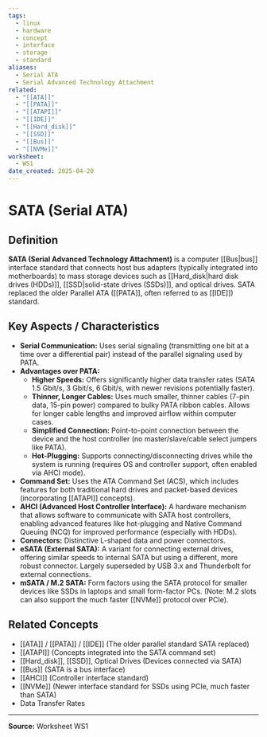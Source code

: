 ```yaml
---
tags:
  - linux
  - hardware
  - concept
  - interface
  - storage
  - standard
aliases:
  - Serial ATA
  - Serial Advanced Technology Attachment
related:
  - "[[ATA]]"
  - "[[PATA]]"
  - "[[ATAPI]]"
  - "[[IDE]]"
  - "[[Hard_disk]]"
  - "[[SSD]]"
  - "[[Bus]]"
  - "[[NVMe]]"
worksheet:
  - WS1
date_created: 2025-04-20
---
```

# SATA (Serial ATA)

## Definition

**SATA (Serial Advanced Technology Attachment)** is a computer [[Bus|bus]] interface standard that connects host bus adapters (typically integrated into motherboards) to mass storage devices such as [[Hard_disk|hard disk drives (HDDs)]], [[SSD|solid-state drives (SSDs)]], and optical drives. SATA replaced the older Parallel ATA ([[PATA]], often referred to as [[IDE]]) standard.

## Key Aspects / Characteristics

- **Serial Communication:** Uses serial signaling (transmitting one bit at a time over a differential pair) instead of the parallel signaling used by PATA.
- **Advantages over PATA:**
    - **Higher Speeds:** Offers significantly higher data transfer rates (SATA 1.5 Gbit/s, 3 Gbit/s, 6 Gbit/s, with newer revisions potentially faster).
    - **Thinner, Longer Cables:** Uses much smaller, thinner cables (7-pin data, 15-pin power) compared to bulky PATA ribbon cables. Allows for longer cable lengths and improved airflow within computer cases.
    - **Simplified Connection:** Point-to-point connection between the device and the host controller (no master/slave/cable select jumpers like PATA).
    - **Hot-Plugging:** Supports connecting/disconnecting drives while the system is running (requires OS and controller support, often enabled via AHCI mode).
- **Command Set:** Uses the ATA Command Set (ACS), which includes features for both traditional hard drives and packet-based devices (incorporating [[ATAPI]] concepts).
- **AHCI (Advanced Host Controller Interface):** A hardware mechanism that allows software to communicate with SATA host controllers, enabling advanced features like hot-plugging and Native Command Queuing (NCQ) for improved performance (especially with HDDs).
- **Connectors:** Distinctive L-shaped data and power connectors.
- **eSATA (External SATA):** A variant for connecting external drives, offering similar speeds to internal SATA but using a different, more robust connector. Largely superseded by USB 3.x and Thunderbolt for external connections.
- **mSATA / M.2 SATA:** Form factors using the SATA protocol for smaller devices like SSDs in laptops and small form-factor PCs. (Note: M.2 slots can also support the much faster [[NVMe]] protocol over PCIe).

## Related Concepts
- [[ATA]] / [[PATA]] / [[IDE]] (The older parallel standard SATA replaced)
- [[ATAPI]] (Concepts integrated into the SATA command set)
- [[Hard_disk]], [[SSD]], Optical Drives (Devices connected via SATA)
- [[Bus]] (SATA is a bus interface)
- [[AHCI]] (Controller interface standard)
- [[NVMe]] (Newer interface standard for SSDs using PCIe, much faster than SATA)
- Data Transfer Rates

---
**Source:** Worksheet WS1